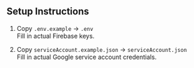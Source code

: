 ## Setup Instructions

1. Copy `.env.example` → `.env`  
   Fill in  actual Firebase keys.  

2. Copy `serviceAccount.example.json` → `serviceAccount.json`  
   Fill in  actual Google service account credentials.  
